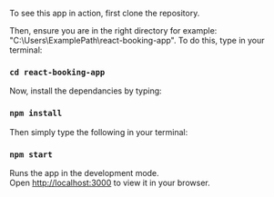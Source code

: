 To see this app in action, first clone the repository.

Then, ensure you are in the right directory for example: "C:\Users\ExamplePath\react-booking-app".
To do this, type in your terminal:

### `cd react-booking-app`

Now, install the dependancies by typing:

### `npm install`

Then simply type the following in your terminal:

### `npm start`

Runs the app in the development mode.\
Open [http://localhost:3000](http://localhost:3000) to view it in your browser.
